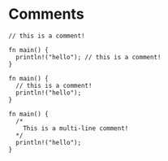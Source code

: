 # Comments

```rust,ignore
// this is a comment!
```

```rust,ignore
fn main() {
  println!("hello"); // this is a comment!
}
```

```rust,ignore
fn main() {
  // this is a comment!
  println!("hello");
}
```

```rust,ignore
fn main() {
  /*
    This is a multi-line comment!
  */
  println!("hello");
}
```
